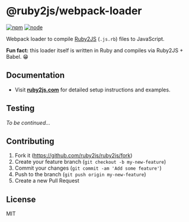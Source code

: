 # @ruby2js/webpack-loader

[![npm][npm]][npm-url]
[![node][node]][node-url]

Webpack loader to compile [Ruby2JS](https://www.ruby2js.com) (`.js.rb`) files to JavaScript.

**Fun fact:** this loader itself is written in Ruby and compiles via Ruby2JS + Babel. 😁

## Documentation

* Visit **[ruby2js.com](https://www.ruby2js.com/docs/webpack)** for detailed setup instructions and examples.

## Testing

_To be continued…_

## Contributing

1. Fork it (https://github.com/ruby2js/ruby2js/fork)
2. Create your feature branch (`git checkout -b my-new-feature`)
3. Commit your changes (`git commit -am 'Add some feature'`)
4. Push to the branch (`git push origin my-new-feature`)
5. Create a new Pull Request

## License

MIT

[npm]: https://img.shields.io/npm/v/@ruby2js/webpack-loader.svg
[npm-url]: https://npmjs.com/package/@ruby2js/webpack-loader
[node]: https://img.shields.io/node/v/@ruby2js/webpack-loader.svg
[node-url]: https://nodejs.org
